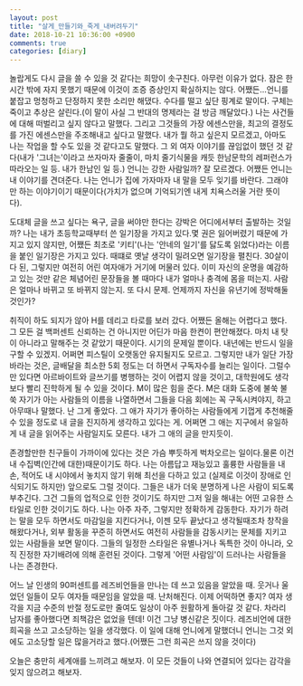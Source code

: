 ```yaml
---
layout: post
title: "살게_만들기와_죽게_내버려두기"
date: 2018-10-21 10:36:00 +0900
comments: true 
categories: [diary] 
---
```

놀랍게도 다시 글을 쓸 수 있을 것 같다는 희망이 솟구친다. 아무런 이유가 없다. 잠은 한 시간 밖에 자지 못했기 때문에 이것이 조증 증상인지 확실하지는 않다. 어쨌든...언니를 붙잡고 멍청하고 단정하지 못한 소리만 해댔다. 수다를 떨고 싶단 핑계로 말이다. 구체는 죽이고 추상은 살린다.(이 말이 사실 그 반대의 명제라는 걸 방금 깨달았다.) 나는 사건들에 대해 떠벌리고 싶지 않다고 말했다. 그리고 그것들의 가장 에센스만을, 최고의 결정도를 가진 에센스만을 주조해내고 싶다고 말했다. 내가 뭘 하고 싶은지 모르겠고, 아마도 나는 작업을 할 수도 있을 것 같다고도 말했다. 그 외 여자 이야기를 끊임없이 했던 것 같다(내가 '그녀는'이라고 쓰자마자 줄줄이, 마치 줄기식물을 캐듯 한남문학의 레퍼런스가 따라오는 일 등. 내가 한남인 일 등.) 언니는 강한 사람일까? 잘 모르겠다. 어쨌든 언니는 내 이야기를 견뎌준다. 나는 언니가 집에 가자마자 내 말을 모두 잊기를 바란다. 그래야만 하는 이야기이기 때문이다(가치가 없으며 기억되기엔 내게 치욕스러울 거란 뜻이다). 

도대체 글을 쓰고 싶다는 욕구, 글을 써야만 한다는 강박은 어디에서부터 출발하는 것일까? 나는 내가 초등학교때부터 쓴 일기장을 가지고 있다.몇 권은 잃어버렸기 때문에 가지고 있지 않지만, 어쨌든 최초로 '키티'(나는 '안네의 일기'를 닳도록 읽었다)라는 이름을 붙인 일기장은 가지고 있다. 때떄로 옛날 생각이 밀려오면 일기장을 펼친다. 30살이 다 된, 그렇지만 여전히 어린 여자애가 거기에 머물러 있다. 이미 자신의 운명을 예감하고 있는 것만 같은 체념어린 문장들을 볼 때마다 내가 얼마나 충격에 몸을 떠는지. 사람은 얼마나 바뀌고 또 바뀌지 않는지. 또 다시 문제. 언제까지 자신을 유년기에 정박해둘 것인가?

취직이 하도 되지가 않아 H를 데리고 타로를 보러 갔다. 어쨌든 올해는 어렵다고 했다. 그 모든 걸 백퍼센트 신뢰하는 건 아니지만 어딘가 마음 한켠이 편안해졌다. 마치 내 탓이 아니라고 말해주는 것 같았기 때문이다. 시기의 문제일 뿐이다. 내년에는 반드시 일을 구할 수 있겠지. 어쩌면 피스틸이 오랫동안 유지될지도 모르고. 그렇지만 내가 일단 가장 바라는 것은, 글배달을 최소한 5회 정도는 더 하면서 구독자수를 늘리는 일이다. 그럴수만 있다면 아르바이트와 글쓰기를 병행하는 것이 어렵지 않을 것이고, 대학원에도 생각보다 빨리 진학하게 될 수 있을 것이다. M이 많은 힘을 준다. M은 대화 도중에 불쑥 불쑥 자기가 아는 사람들의 이름을 나열하면서 그들을 다음 회에는 꼭 구독시켜야지, 하고 아무때나 말했다. 난 그게 좋았다. 그 애가 자기가 좋아하는 사람들에게 기껍게 추천해줄 수 있을 정도로 내 글을 진지하게 생각하고 있다는 게. 어쩌면 그 애는 지구에서 유일하게 내 글을 읽어주는 사람일지도 모른다. 내가 그 애의 글을 만지듯이.

존경할만한 친구들이 가까이에 있다는 것은 가슴 뿌듯하게 벅차오르는 일이다.물론 이건 내 수집벽(인간에 대한)때문이기도 하다. 나는 아름답고 재능있고 훌륭한 사람들을 내 손, 적어도 내 시야에서 놓치지 않기 위해 최선을 다하고 있고 (실제로 이것이 장애로 인식되기도 하지만) 앞으로도 그럴 것이다. 그들은 내가 더욱 분명하게 나은 사람이 되도록 부추긴다. 그건 그들의 업적으로 인한 것이기도 하지만 그저 일을 해내는 어떤 고유한 스타일로 인한 것이기도 하다. 나는 아주 자주, 그렇지만 정확하게 감동한다. 자기가 하려는 말을 모두 하면서도 마감일을 지킨다거나, 이젠 모두 끝났다고 생각될때조차 창작을 해왔다거나, 외부 활동을 꾸준히 하면서도 여전히 사람들을 감동시키는 문체를 지키고 있는 사람들을 보면 말이다. 그들의 일정한 스타일은 유별나거나 독특한 것이 아니라, 오직 진정한 자기배려에 의해 훈련된 것이다. 그렇게 '어떤 사람임'이 드러나는 사람들을 나는 존경한다.

어느 날 인생의 90퍼센트를 레즈비언들을 만나는 데 쓰고 있음을 알았을 때. 웃거나 울었던 일들이 모두 여자들 때문임을 알았을 때. 난처해진다. 이제 어떡하면 좋지?
여자 생각을 지금 수준의 반절 정도로만 줄여도 일상이 아주 원활하게 돌아갈 것 같다. 차라리 남자를 좋아했다면 죄책감은 없었을 텐데! 이건 그냥 병신같은 짓이다.
레즈비언에 대한 희곡을 쓰고 고소당하는 일을 생각했다. 이 일에 대해 언니에게 말했더니 언니는 그것 외에도 고소당할 일은 많을거라고 했다.(어쨌든 그런 희곡은 쓰지 않을 것이다)

오늘은 충만히 세계애를 느끼려고 해보자. 이 모든 것들이 나와 연결되어 있다는 감각을 잊지 않으려고 해보자. 

